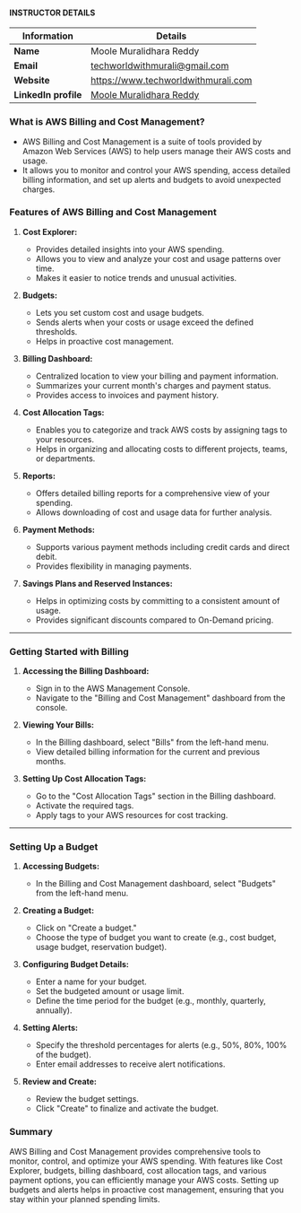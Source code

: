 #### INSTRUCTOR DETAILS

|  Information             | Details                                                                      |
|----------------------    |------------------------------------------------------------------------------|
| **Name**                 | Moole Muralidhara Reddy                                                      |
| **Email**                | techworldwithmurali@gmail.com                                                |
| **Website**              | https://www.techworldwithmurali.com               |
| **LinkedIn profile**     | [Moole Muralidhara Reddy](https://www.linkedin.com/in/moole-muralidhara-reddy) |

### What is AWS Billing and Cost Management?

- AWS Billing and Cost Management is a suite of tools provided by Amazon Web Services (AWS) to help users manage their AWS costs and usage.
- It allows you to monitor and control your AWS spending, access detailed billing information, and set up alerts and budgets to avoid unexpected charges.

### Features of AWS Billing and Cost Management

1. **Cost Explorer:**
   - Provides detailed insights into your AWS spending.
   - Allows you to view and analyze your cost and usage patterns over time.
   - Makes it easier to notice trends and  unusual activities.


2. **Budgets:**
   - Lets you set custom cost and usage budgets.
   - Sends alerts when your costs or usage exceed the defined thresholds.
   - Helps in proactive cost management.

3. **Billing Dashboard:**
   - Centralized location to view your billing and payment information.
   - Summarizes your current month's charges and payment status.
   - Provides access to invoices and payment history.

4. **Cost Allocation Tags:**
   - Enables you to categorize and track AWS costs by assigning tags to your resources.
   - Helps in organizing and allocating costs to different projects, teams, or departments.

5. **Reports:**
   - Offers detailed billing reports for a comprehensive view of your spending.
   - Allows downloading of cost and usage data for further analysis.

6. **Payment Methods:**
   - Supports various payment methods including credit cards and direct debit.
   - Provides flexibility in managing payments.

7. **Savings Plans and Reserved Instances:**
   - Helps in optimizing costs by committing to a consistent amount of usage.
   - Provides significant discounts compared to On-Demand pricing.
----
### Getting Started with Billing

1. **Accessing the Billing Dashboard:**
   - Sign in to the AWS Management Console.
   - Navigate to the "Billing and Cost Management" dashboard from the console.

2. **Viewing Your Bills:**
   - In the Billing dashboard, select "Bills" from the left-hand menu.
   - View detailed billing information for the current and previous months.

3. **Setting Up Cost Allocation Tags:**
   - Go to the "Cost Allocation Tags" section in the Billing dashboard.
   - Activate the required tags.
   - Apply tags to your AWS resources for cost tracking.
----
### Setting Up a Budget

1. **Accessing Budgets:**
   - In the Billing and Cost Management dashboard, select "Budgets" from the left-hand menu.

2. **Creating a Budget:**
   - Click on "Create a budget."
   - Choose the type of budget you want to create (e.g., cost budget, usage budget, reservation budget).

3. **Configuring Budget Details:**
   - Enter a name for your budget.
   - Set the budgeted amount or usage limit.
   - Define the time period for the budget (e.g., monthly, quarterly, annually).

4. **Setting Alerts:**
   - Specify the threshold percentages for alerts (e.g., 50%, 80%, 100% of the budget).
   - Enter email addresses to receive alert notifications.

5. **Review and Create:**
   - Review the budget settings.
   - Click "Create" to finalize and activate the budget.

### Summary

AWS Billing and Cost Management provides comprehensive tools to monitor, control, and optimize your AWS spending. With features like Cost Explorer, budgets, billing dashboard, cost allocation tags, and various payment options, you can efficiently manage your AWS costs. Setting up budgets and alerts helps in proactive cost management, ensuring that you stay within your planned spending limits.
